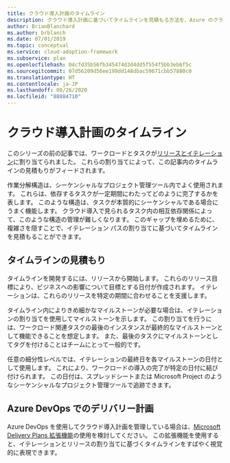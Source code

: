 ```yaml
---
title: クラウド導入計画のタイムライン
description: クラウド導入計画に基づいてタイムラインを見積もる方法を、Azure のクラウド導入フレームワークを使用して学習します。
author: BrianBlanchard
ms.author: brblanch
ms.date: 07/01/2019
ms.topic: conceptual
ms.service: cloud-adoption-framework
ms.subservice: plan
ms.openlocfilehash: 04cfd35b56fb345474d3d4dd5f554f5bb3eb6f5c
ms.sourcegitcommit: 07d56209d56ee199dd148dbac59671cbb57880c0
ms.translationtype: HT
ms.contentlocale: ja-JP
ms.lasthandoff: 08/26/2020
ms.locfileid: "88884710"
---
```

# <a name="timelines-in-a-cloud-adoption-plan"></a>クラウド導入計画のタイムライン

このシリーズの前の記事では、ワークロードとタスクが[リリースとイテレーション](./iteration-paths.md)に割り当てられました。 これらの割り当てによって、この記事内のタイムラインの見積もりがフィードされます。

作業分解構造は、シーケンシャルなプロジェクト管理ツール内でよく使用されます。 これらは、依存するタスクが一定期間にわたってどのように完了するかを表します。 このような構造は、タスクが本質的にシーケンシャルである場合にうまく機能します。 クラウド導入で見られるタスク内の相互依存関係によって、このような構造の管理が難しくなります。 このギャップを埋めるために、複雑さを隠すことで、イテレーション パスの割り当てに基づいてタイムラインを見積もることができます。

## <a name="estimate-timelines"></a>タイムラインの見積もり

タイムラインを開発するには、リリースから開始します。 これらのリリース目標により、ビジネスへの影響について目標とする日付が作成されます。 イテレーションは、これらのリリースを特定の期間に合わせることを支援します。

タイムライン内によりきめ細かなマイルストーンが必要な場合は、イテレーションの割り当てを使用してマイルストーンを示します。 この割り当てを行うには、ワークロード関連タスクの最後のインスタンスが最終的なマイルストーンとして機能できることを想定します。 また、最後のタスクにマイルストーンとしてタグを付けることはチームにとって一般的です。

任意の細分性レベルでは、イテレーションの最終日を各マイルストーンの日付として使用します。 これにより、ワークロードの導入の完了が特定の日付に結び付けられます。 この日付は、スプレッドシートまたは Microsoft Project のようなシーケンシャルなプロジェクト管理ツールで追跡できます。

## <a name="delivery-plans-in-azure-devops"></a>Azure DevOps でのデリバリー計画

<!-- docsTest:casing "Microsoft Delivery Plans" -->

Azure DevOps を使用してクラウド導入計画を管理している場合は、[Microsoft Delivery Plans 拡張機能](https://marketplace.visualstudio.com/items?itemname=ms.vss-plans)の使用を検討してください。 この拡張機能を使用すると、イテレーションとリリースの割り当てに基づくタイムラインをすばやく視覚的に表現できます。
